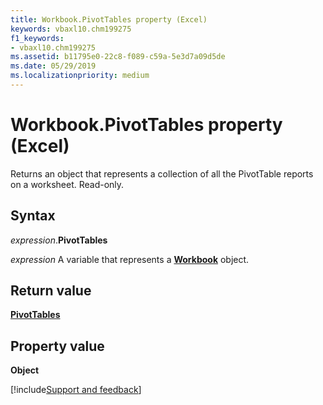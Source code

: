 ```yaml
---
title: Workbook.PivotTables property (Excel)
keywords: vbaxl10.chm199275
f1_keywords:
- vbaxl10.chm199275
ms.assetid: b11795e0-22c8-f089-c59a-5e3d7a09d5de
ms.date: 05/29/2019
ms.localizationpriority: medium
---
```



# Workbook.PivotTables property (Excel)

Returns an object that represents a collection of all the PivotTable reports on a worksheet. Read-only.


## Syntax

_expression_.**PivotTables**

_expression_ A variable that represents a **[Workbook](Excel.Workbook.md)** object.


## Return value

**[PivotTables](Excel.PivotTables.md)**


## Property value

**Object**




[!include[Support and feedback](~/includes/feedback-boilerplate.md)]